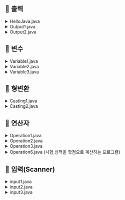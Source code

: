 ## 📌 출력
<details>
<summary>HelloJava.java</summary> 
<div markdown="1">       
  
```java
  
  public class HelloJava {
  
    	public static void main(String[] args) {
		System.out.println("Hello, Java!!");
		System.out.println("이름: 정의현");
		System.out.println("주소: 부산 사하구 괴정동");
		System.out.println("연락처: 010-5834-3585");
		System.out.println("수업: AWS기반 공공빅데이터 활용 웹개발자 양성");
	  }
  
  }
  
```
  
#### 출력물
  
```
Hello, Java!!
이름: 정의현
주소: 부산 사하구 괴정동
연락처: 010-5834-3585
수업: AWS기반 공공빅데이터 활용 웹개발자 양성
  
```
  
---
  
- System.out.println은 "한 줄의 문자열을 출력 후 끝에 줄바꿈을 해라"라는 의미를 갖고 있다.

---
  
</div>
</details>

<details>
<summary>Output1.java</summary> 
<div markdown="1">       
  
```java
  
public class Output1 {

	public static void main(String[] args) {
		System.out.print("이름: ");
		System.out.println("정의현");
		System.out.print("나이: ");
		System.out.println("29" + "1");
		System.out.println("이름: " + "정의현");
	}

}
  
```
  
#### 출력물
  
```
  
이름: 정의현
나이: 291
이름: 정의현
  
```
  
--- 
 
- 이때 알아야 할 것은 나이의 결과가 291이 나왔는데, 이는 "29"와 "1"이 합쳐진 "문자열"이다.

---
  
</div>
</details>

<details>
<summary>Output2.java</summary> 
<div markdown="1">       
  
```java
  
public class Output2 {

	public static void main(String[] args) {
		int year = 5;
		
		System.out.println("이름: 김준일");
		System.out.println("나이: " + (20 + year));
		System.out.println("이름: 김준이");
		System.out.println("나이: " + (21 + year));
		System.out.println("이름: 김준삼");
		System.out.println("나이: " + (22 + year));
		System.out.println("이름: 김준사");
		System.out.println("나이: " + (23 + year));
	}

}
  
```
  
#### 출력물
  
```
  
이름: 김준일
나이: 25
이름: 김준이
나이: 26
이름: 김준삼
나이: 27
이름: 김준사
나이: 28
  
```
  
---
  
- 자료형 int와 변수명 year을 선언해준 후 값을 5로 넣는다.

- int는 정수를 뜻하기 때문에 값은 정수만 들어가고 출력된다는 것을 명심

---
  
</div>
</details>


## 📌 변수
<details>
<summary>Variable1.java</summary> 
<div markdown="1">       
  
```java
  
public class Variable1 {

	public static void main(String[] args) {

		int num = 0;
		int num2;
		num2 = 10;
		System.out.println(num + num2);
		
	}

}
  
```
  
#### 출력물
  
```
  
10
  
```
  
---
  
- 선언과 초기화를 동시에 명시

- 4byte의 메모리 공간을 할당할 것이고 그 공간의 이름을 num2라 하겠다!선언
  
- num2변수명을 가진 메모리 공간의 데이터릍 비우고 10의 값을 대입하겠다. 초기화

---  

</div>
</details>

<details>
<summary>Variable2.java</summary> 
<div markdown="1">       
  
```java
  
public class Variable2 {

	public static void main(String[] args) {
		char firstName1 = '준';
		char firstName2 = '일';
		
		char alphabetA = 'A';
				
		System.out.println("김"+ firstName1 + firstName2);
		System.out.println("알파벳A: " + alphabetA);
		
		System.out.println(alphabetA + 'B');
		System.out.println('0');
		System.out.println(firstName1 + 0);
	
	}


}
  
```
  
#### 출력물
  
```
  
김준일
알파벳A: A
131
0
51456
  
```
  
--- 
 
- 자료형에는 기본 자료형과 참조 자료형이 있다.

- 기본자료형의 종류에는 
  byte, char, int, long
  float, double이 있다.
  
- byte ~ long까지를 정수로 출력을 하고,
  float과 double은 실수로 출력
  
- char이라는 자료형은 character라고 읽는다.

  다른 자료형과는 다르게 char는 문자열이 아니라 '문자'가 출력이 된다.
  
---

</div>
</details>

<details>
<summary>Variable3.java</summary> 
<div markdown="1">       
  
```java
  
public class Variable3 {

	public static void main(String[] args) {
		final int NOW_AGE = 5;
		System.out.println(NOW_AGE);
	}


}
  
```
  
#### 출력물
  
```
  
5
  
```
  
---
  
- 상수: 자료형 앞에 final이 붙는다.

- 상수는 상수명을 무조건 대문자로 사용을 한다.

---

</div>
</details>

## 📌 형변환

<details>
<summary>Casting1.java</summary> 
<div markdown="1">       
  
```java
  
public class Casting1 {

	public static void main(String[] args) {
		char a = 'a';
		int num1 = a;
		
		System.out.println((double) a);
		System.out.println((char) 97);
		System.out.println((byte) 300);
	}

}
  
```
  
#### 출력물
  
```
  
97.0
a
44
  
```
  
---
  
- 기본 타입의 크기 순으로는
  
  정수 : byte(2byte), char(2byte), int(4byte), long(8byte)

  실수 : float(4byte), double(8byte)

- 기본 타입의 default는 정수 : int, 실수 : double이다.

---

</div>
</details>

<details>
<summary>Casting2.java</summary> 
<div markdown="1">       
  
```java
  
public class Casting2 {

	public static void main(String[] args) {
		char char_a = 'a';
		int num = (int) char_a;
		
		char char_b = (char) (num + 1);
		
		System.out.println(char_b);
		
	}

}
  
```
  
#### 출력물
  
```
  
b
  
```
  
---
  
- 업캐스팅: 상위로 올라간다 (자동)

- 다운캐스팅: 하위로 내려간다 (수동)

---

</div>
</details>

## 📌 연산자

<details>
<summary>Operation1.java</summary> 
<div markdown="1">       
  
```java
  
public class Operation1 {

	public static void main(String[] args) {
		int add = 1 + 2;
		int sub = 10 - 5;
		int mul = 10 * 2;
		int div = 10 / 4;
		int remainder = 10 % 5;
		
		
		System.out.println(add);
		System.out.println(sub);
		System.out.println(mul);
		System.out.println(div);
		System.out.println(remainder);
		
		System.out.println(remainder == 0 ? "5의 배수이다" : "5의 배수가 아니다");
		
	}

}
  
```
  
#### 출력물
  
```
  
3
5
20
2
0
5의 배수이다
  
```
  
---
  
- 단항 연산자 : 항이 하나
	
  ex) ++num, --num -> 증감 연산자

- 이항 연산자 : 항이 두 개
	
  ex) +,-

- 삼항 연산자 : 항이 세 개
	
  ex) ?
	
- 대입 연산자 : 변수에 값을 대입하는 연산자
	
  ex) =
	
- 산술 연산자 : +,-,*,/,%
	
  "+" : 더한다

  "-" : 뺀다

  "*" : 곱한다

  "/" : 나눈다

  "%" : 나누어서 나머지를 구한다
	
---

</div>
</details>

<details>
<summary>Operation2.java</summary> 
<div markdown="1">       
  
```java
  
public class Operation2 {

	public static void main(String[] args) {
		int num = 10;
		
		num = num + 1;
		
		System.out.println(num++);
		System.out.println(num++);
		System.out.println(num);
		
	}

}
  
```
  
#### 출력물
  
```
  
11
12
13
  
```
  
---
  
- 증감 연산자 : ++,--

  ++ : 1을 더한다

  -- : 1을 뺀다

ex) ++num -> 선증가

   num++ -> 후증가
	
---

</div>
</details>

<details>
<summary>Operation3.java</summary> 
<div markdown="1">       
  
```java
  
public class Operation3 {

	public static void main(String[] args) {
		int num = 10;
		
		boolean flag1 = true;
		boolean flag2 = true;
		boolean flag3 = num % 2 > 0;
		
		System.out.println(flag1 && flag2);
		System.out.println(flag1 && flag3);
		System.out.println(!(flag2 || flag3 && flag1));
		
	}

}
  
```
  
#### 출력물
  
```
  
true
false
false
  
```
  
---
  
- 관계 연산자 : >, <, >=, <=, ==, !=

- 논리 연산자 : 0외에는 참이다
			
AND(곱) : &&, 모든 조건이 부합해야 함

OR(합) : ||, 하나만 참이어도 참

NOT(부정) : !
			
- 조건 연산자 : 조건식 ? 결과1 : 결과 2

조건식이 참이면 결과1을 반환, 거짓이면 결과2를 반환

결과1,2는 자료형이 같아야 한다

조건문이 길어질 경우 연산자 앞에서 끊어줌

삼항 연산자의 경우 :에서 끊어줌
	
---

</div>
</details>
	
<details>
<summary>Operation6.java (시험 성적을 학점으로 계산하는 프로그램)</summary> 
<div markdown="1">       


 * 정수자료형 score변수 선언
 * 88점으로 초기화
 * 
 * 문자자료형 grade변수 선언
 * 
 * 조건
 * score가 0점보다 작거나 100점보다 크면 X를 출력
 * score가 90 ~ 100점이면 A학점
 * score가 80 ~ 89점이면 B학점
 * score가 70 ~ 79점이면 C학점
 * score가 60 ~ 69점이면 D학점
 * score가 50 ~ 59점이면 F학점
	
```java
  
public class Operation6 {

	public static void main(String[] args) {
		int score = 40;

		char grade = 0 > score || score > 100 ? 'X' 
				: score > 89 ? 'A' 
				: score > 79 ? 'B'
				: score > 69 ? 'C'
				: score > 59 ? 'D' : 'F'; 

		char plus = score > 100 || score < 60 ? '\0' : score % 10 > 4 || score == 100 ? '+' : '\0';

		System.out.println("점수" + "(" + score + "): " + grade + plus + "학점");
		
	}

}
  
```
  
#### 출력물
  
```
  
점수(40): F
  
```
  
---
  
- score에 내가 입력하고 싶은 점수를 입력
	
- 입력한 점수를 조건애 맞게 학점이 출력이 된다.
	
- plus는 예를 들어 A0나 A+를 출력할 수 있게 삼항연산자로 조건을 걸어준다.
	
---

</div>
</details>
	
## 📌 입력(Scanner)
	
<details>
<summary>input1.java</summary> 
<div markdown="1">       
	
```java
  
public class input1 {

	public static void main(String[] args) {
		
		Scanner scanner = new Scanner(System.in);
		int num1 = 0;
		int num2 = 0;
		int num3 = 0;
		int num4 = 0;
		int num5 = 0;
		
		System.out.print("입력1: ");
		 num1 = scanner.nextInt();
		System.out.print("입력2: ");
		 num2 = scanner.nextInt();
		System.out.print("입력3: ");
		 num3 = scanner.nextInt();
		System.out.print("입력4: ");
		 num4 = scanner.nextInt();
		System.out.print("입력5: ");
		 num5 = scanner.nextInt();
		
		
		System.out.println("입력값: " + (num1 + num2 + num3 + num4 + num5));
	}

}
  
```
  
#### 출력물
  
```
  
입력1: 1
입력2: 2
입력3: 3
입력4: 4
입력5: 5
입력값: 15
  
```
  
---
  
- 문자열은 뭘 합쳐도 문자열이 됨
	
- 초기 변수 선언할 때 int num = 0;처럼 초기화를 해주는 게 좋다
	
- System : 운영체제라고 생각하면 됨
	
---

</div>
</details>
	
<details>
<summary>input2.java</summary> 
<div markdown="1">       
	
```java
  
public class input2 {

	public static void main(String[] args) {
		Scanner scanner = new Scanner(System.in);
		
		System.out.print("문자열1: ");
		String str1 = scanner.nextLine(); // 띄어쓰기 허용
		
		System.out.print("문자열2: ");
		String str2 = scanner.next(); // 띄어쓰기 와 엔터가 동일하게 생각함. 그래서 띄어쓰기 허용 불가
		
		System.out.println("정수: ");
		int number1 = scanner.nextInt();
		
		System.out.println("실수: ");
		double number2 = scanner.nextDouble();
		
		System.out.println("사용자 문자열1: " + str1);
		System.out.println("문자열2: " + str2);
		System.out.println("정수: " + number1);
		System.out.println("실수: " + number2);
		
	}

}
  
```
  
#### 출력물
  
```
  
문자열1: 가 나 다
문자열2: 라
정수: 
1
실수: 
1.0
사용자 문자열1: 가 나 다
문자열2: 라
정수: 1
실수: 1.0
  
```
  
---
	
- next(); : 띄어쓰기 허용 불가 (띄어쓰기 와 엔터가 동일하게 생각함)
	
- nextLine(); : 띄어쓰기 허용
	
---
	
next()에서 띄어쓰기를 쓸 경우 다음과 같이 내가 엔터로 내가 직접 입력하지 않아도 값이 들어간 걸 확인할 수 있다.
	
#### 출력물
	
```

문자열1: 가
문자열2: 가 1 1.0
정수: 
실수: 
사용자 문자열1: 가
문자열2: 가
정수: 1
실수: 1.0
	
```

</div>
</details>
	
<details>
<summary>input3.java</summary> 
<div markdown="1">       
	
```java
  
public class input3 {

	public static void main(String[] args) {
		Scanner scanner = new Scanner(System.in);
		
		String name = null;
		int age = 0;
		String address = null;
		String phone = null;
		
		
		System.out.print("이름: ");
		name = scanner.next();
		
		System.out.print("나이: ");
		age = scanner.nextInt();
		
		scanner.nextLine();
		
		System.out.print("주소: ");
		address = scanner.nextLine();
		
		System.out.print("연락처: ");
		phone = scanner.next();
		
		System.out.println("사용자의 이름은 " + name + "이고 나이는 " + age + "살입니다.");
		System.out.println("주소는 " + address + "에 거주 중입니다.");
		System.out.println("연락처는 " + phone + "입니다.");
		
	}

}
  
```
  
#### 출력물
  
```
  
이름: 정의현
나이: 24
주소: 부산광역시 사하구 괴정동
연락처: 010-5834-3585
사용자의 이름은 정의현이고 나이는 24살입니다.
주소는 부산광역시 사하구 괴정동에 거주 중입니다.
연락처는 010-5834-3585입니다.
  
```
  
---
  
- scanner.next()는 공백이나 개행 문자를 기준으로 문자열을 구분한다.
	
- scanner.nextInt()는 정수 값을 읽어들어온다.

  이 때, scanner.nextInt()는 정수 값을 읽은 후에 개행 문자를 버리지 않고 그대로 둔다.
	
- scanner.next()로 이름을 입력받은 후에 scanner.nextLine()을 호출하는 이유는 개행 문자를 제거하기 위해서다. 

  개행 문자가 제거되지 않으면 주소 입력부분에서 scanner.nextLine()은 개행 문자를 읽어오기만 하고 실제 주소를 입력받지 않게 된다.
	
- 그래서 위 코드에서는 scanner.nextLine()은 개행 문자를 처리하기 위한 용도로 중간에 사용했다.
	
---
	
scanner.nextLine()을 중간에 사용하지 않고 그대로 쓴다면?

#### 출력물
	
```

이름: 정의현
나이: 24
주소: 연락처: 010-5834-3585
사용자의 이름은 정의현이고 나이는 24살입니다.
주소는 에 거주 중입니다.
연락처는 010-5834-3585입니다.
	
```
	
이처럼 개행 문자를 처리하지 못한 상태에서 주소는 건너뛰고 바로 연락처로 넘어가지는 모습을 볼 수 있다.

</div>
</details>
	

